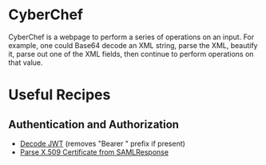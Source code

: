 # CyberChef

CyberChef is a webpage to perform a series of operations on an input. For
example, one could Base64 decode an XML string, parse the XML, beautify it,
parse out one of the XML fields, then continue to perform operations on that
value.

# Useful Recipes

## Authentication and Authorization

- [Decode
  JWT](https://gchq.github.io/CyberChef/#recipe=Find_/_Replace(%7B'option':'Regex','string':'%5EBearer%20'%7D,'',false,false,false,false)JWT_Decode()JWT_Verify(''/disabled))
  (removes "Bearer " prefix if present)
- [Parse X.509 Certificate from
  SAMLResponse](https://gchq.github.io/CyberChef/#recipe=From_HTML_Entity()From_Base64('A-Za-z0-9%2B/%3D',true,false)XML_Beautify('%5C%5Ct')XPath_expression('//*%5Blocal-name()%3D%5C'X509Certificate%5C'%5D/text()','%5C%5Cn')Parse_X.509_certificate('Base64'))
